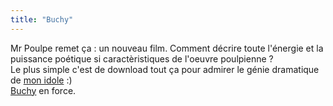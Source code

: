```yaml
---
title: "Buchy"
---
```


Mr Poulpe remet ça : un nouveau film. Comment décrire toute l'énergie et la
puissance poétique si caractèristiques de l'oeuvre poulpienne ?  
Le plus simple c'est de download tout ça pour admirer le génie dramatique de
[mon idole](http://www.jolipoulpy.com) :)  
[Buchy](http://pourlf.free.fr/mov/MrPoulpe-Buchy.zip) en force.

